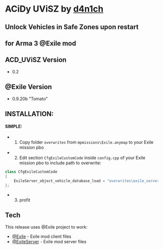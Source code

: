 ACiDy UViSZ by [d4n1ch](mailto:d.e@acd.su)
==========================================
Unlock Vehicles in Safe Zones upon restart
------------------------------------------
for Arma 3 @Exile mod
---------------------

ACD_UViSZ Version
--------------
* 0.2

@Exile Version
---------------
* 0.9.20b "Tomato"

INSTALLATION:
----
#### SIMPLE:
* 1) Copy folder `overwrites` from `mpmissions\Exile.anymap` to your Exile mission pbo
* 2) Edit section `CfgExileCustomCode` inside `config.cpp` of your Exile mission pbo to include path to overwrite: 
```java
class CfgExileCustomCode 
{
	ExileServer_object_vehicle_database_load = "overwrites\exile_server\code\ExileServer_object_vehicle_database_load.sqf";
};
```
* 3) profit

Tech
----

This release uses @Exile project to work:

* [@Exile](http://www.exilemod.com/) - Exile mod client files
* [@ExileServer](http://www.exilemod.com/) - Exile mod server files